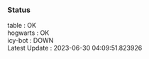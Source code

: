 ### Status


table : OK  
hogwarts : OK  
icy-bot : DOWN  
Latest Update : 2023-06-30 04:09:51.823926
